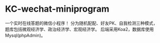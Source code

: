 # KC-wechat-miniprogram
一个实时在线答题的微信小程序！ 分为随机配配、好友PK、自我检测三种模式，题库包括微观经济学、政治经济学、宏观经济学。 后端采用Koa2，数据库使用Mysql(phpAdmin)。
